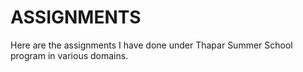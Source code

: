 # ASSIGNMENTS
Here are the assignments I have done under Thapar Summer School program in various domains.
